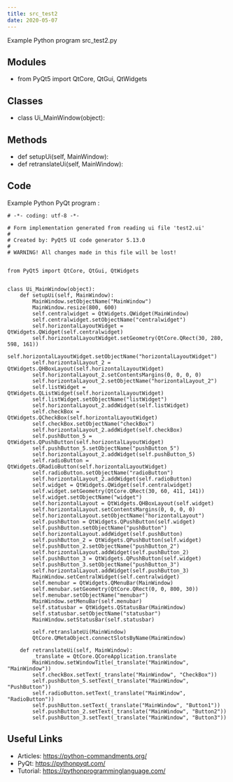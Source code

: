 ```yaml
---
title: src_test2
date: 2020-05-07
---
```

Example Python program src_test2.py

## Modules

* from PyQt5 import QtCore, QtGui, QtWidgets

## Classes

* class Ui_MainWindow(object):

## Methods

* def setupUi(self, MainWindow):
* def retranslateUi(self, MainWindow):

## Code

Example Python PyQt program :

    # -*- coding: utf-8 -*-
    
    # Form implementation generated from reading ui file 'test2.ui'
    #
    # Created by: PyQt5 UI code generator 5.13.0
    #
    # WARNING! All changes made in this file will be lost!
    
    
    from PyQt5 import QtCore, QtGui, QtWidgets
    
    
    class Ui_MainWindow(object):
        def setupUi(self, MainWindow):
            MainWindow.setObjectName("MainWindow")
            MainWindow.resize(800, 600)
            self.centralwidget = QtWidgets.QWidget(MainWindow)
            self.centralwidget.setObjectName("centralwidget")
            self.horizontalLayoutWidget = QtWidgets.QWidget(self.centralwidget)
            self.horizontalLayoutWidget.setGeometry(QtCore.QRect(30, 280, 598, 161))
            self.horizontalLayoutWidget.setObjectName("horizontalLayoutWidget")
            self.horizontalLayout_2 = QtWidgets.QHBoxLayout(self.horizontalLayoutWidget)
            self.horizontalLayout_2.setContentsMargins(0, 0, 0, 0)
            self.horizontalLayout_2.setObjectName("horizontalLayout_2")
            self.listWidget = QtWidgets.QListWidget(self.horizontalLayoutWidget)
            self.listWidget.setObjectName("listWidget")
            self.horizontalLayout_2.addWidget(self.listWidget)
            self.checkBox = QtWidgets.QCheckBox(self.horizontalLayoutWidget)
            self.checkBox.setObjectName("checkBox")
            self.horizontalLayout_2.addWidget(self.checkBox)
            self.pushButton_5 = QtWidgets.QPushButton(self.horizontalLayoutWidget)
            self.pushButton_5.setObjectName("pushButton_5")
            self.horizontalLayout_2.addWidget(self.pushButton_5)
            self.radioButton = QtWidgets.QRadioButton(self.horizontalLayoutWidget)
            self.radioButton.setObjectName("radioButton")
            self.horizontalLayout_2.addWidget(self.radioButton)
            self.widget = QtWidgets.QWidget(self.centralwidget)
            self.widget.setGeometry(QtCore.QRect(30, 60, 411, 141))
            self.widget.setObjectName("widget")
            self.horizontalLayout = QtWidgets.QHBoxLayout(self.widget)
            self.horizontalLayout.setContentsMargins(0, 0, 0, 0)
            self.horizontalLayout.setObjectName("horizontalLayout")
            self.pushButton = QtWidgets.QPushButton(self.widget)
            self.pushButton.setObjectName("pushButton")
            self.horizontalLayout.addWidget(self.pushButton)
            self.pushButton_2 = QtWidgets.QPushButton(self.widget)
            self.pushButton_2.setObjectName("pushButton_2")
            self.horizontalLayout.addWidget(self.pushButton_2)
            self.pushButton_3 = QtWidgets.QPushButton(self.widget)
            self.pushButton_3.setObjectName("pushButton_3")
            self.horizontalLayout.addWidget(self.pushButton_3)
            MainWindow.setCentralWidget(self.centralwidget)
            self.menubar = QtWidgets.QMenuBar(MainWindow)
            self.menubar.setGeometry(QtCore.QRect(0, 0, 800, 30))
            self.menubar.setObjectName("menubar")
            MainWindow.setMenuBar(self.menubar)
            self.statusbar = QtWidgets.QStatusBar(MainWindow)
            self.statusbar.setObjectName("statusbar")
            MainWindow.setStatusBar(self.statusbar)
    
            self.retranslateUi(MainWindow)
            QtCore.QMetaObject.connectSlotsByName(MainWindow)
    
        def retranslateUi(self, MainWindow):
            _translate = QtCore.QCoreApplication.translate
            MainWindow.setWindowTitle(_translate("MainWindow", "MainWindow"))
            self.checkBox.setText(_translate("MainWindow", "CheckBox"))
            self.pushButton_5.setText(_translate("MainWindow", "PushButton"))
            self.radioButton.setText(_translate("MainWindow", "RadioButton"))
            self.pushButton.setText(_translate("MainWindow", "Button1"))
            self.pushButton_2.setText(_translate("MainWindow", "Button2"))
            self.pushButton_3.setText(_translate("MainWindow", "Button3"))
    

## Useful Links

- Articles: https://python-commandments.org/
- PyQt: https://pythonpyqt.com/
- Tutorial: https://pythonprogramminglanguage.com/
